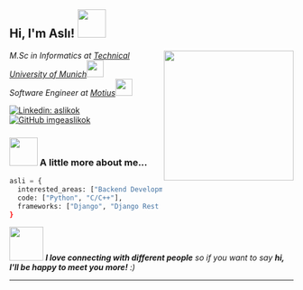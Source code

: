<h2> Hi, I'm Aslı! <img src="https://media.giphy.com/media/mGcNjsfWAjY5AEZNw6/giphy.gif" width="50"></h2>
<img align='right' src="https://media.giphy.com/media/ieyl9zmCjO4b4t6qoY/giphy.gif" width="230">
<p><em>M.Sc in Informatics at <a href="https://www.tum.de/">Technical University of Munich</a><img src="https://media.giphy.com/media/fYSnHlufseco8Fh93Z/giphy.gif" width="30"></br>Software Engineer at <a href="https://motius.de/">Motius</a><img src="https://media.giphy.com/media/WUlplcMpOCEmTGBtBW/giphy.gif" width="30"> 
</em></p>

[![Linkedin: aslikok](https://img.shields.io/badge/-thaianebraga-blue?style=flat-square&logo=Linkedin&logoColor=white&link=https://www.linkedin.com/in/aslikok/)](https://www.linkedin.com/in/aslikok/)
[![GitHub imgeaslikok](https://img.shields.io/github/followers/thaiane?label=follow&style=social)](https://github.com/imgeaslikok)


### <img src="https://media.giphy.com/media/VgCDAzcKvsR6OM0uWg/giphy.gif" width="50"> A little more about me...  

```python
asli = {
  interested_areas: ["Backend Development", "ML", "NLP", "DL", "CV"],
  code: ["Python", "C/C++"],
  frameworks: ["Django", "Django Rest Framework", ", "Graphene", "Scrapy"],
}
```

<img src="https://media.giphy.com/media/LnQjpWaON8nhr21vNW/giphy.gif" width="60"> <em><b>I love connecting with different people</b> so if you want to say <b>hi, I'll be happy to meet you more!</b> :)</em>

---
